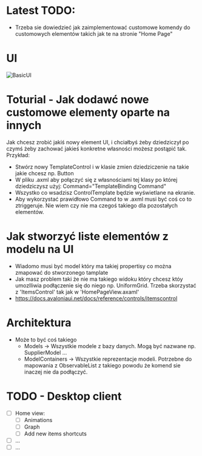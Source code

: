 ﻿# Latest TODO:
 - Trzeba sie dowiedzieć jak zaimplementować customowe komendy do customowych elementów takich jak te na stronie "Home Page"
# UI
![BasicUI](Images/BasicUI.gif)

# Toturial - Jak dodawć nowe customowe elementy oparte na innych
Jak chcesz zrobić jakiś nowy element UI, i chciałbyś żeby dziedziczył po czymś żeby zachować jakieś konkretne własności możesz postąpić tak.
Przykład:
 - Stwórz nowy TemplateControl i w klasie zmien dziedziczenie na takie jakie chcesz np. Button
 - W pliku .axml aby połączyć się z własnościami tej klasy po której dziedziczysz użyj: Command="TemplateBinding Command"
 - Wszystko co wsadzisz ControlTemplate będzie wyświetlane na ekranie.
 - Aby wykorzystać prawidłowo Command to w .axml musi być coś co to ztriggeruje. Nie wiem czy nie ma czegoś takiego dla pozostałych elementów.

 # Jak stworzyć liste elementów z modelu na UI
 - Wiadomo musi być model który ma takiej propertisy co można zmapować do stworzonego tamplate 
 - Jak masz problem taki że nie ma takiego widoku który chcesz któy umozlliwia podłączenie się do niego np. UniformGrid. Trzeba skorzystać z 'ItemsControl' tak jak w 'HomePageView.axaml'
 - https://docs.avaloniaui.net/docs/reference/controls/itemscontrol

 # Architektura
 - Może to być coś takiego 
	- Models -> Wszystkie modele z bazy danych. Mogą być nazwane np. SupplierModel ...
	- ModelContainers -> Wszystkie reprezentacje modeli. Potrzebne do mapowania z ObservableList z takiego powodu że komend sie inaczej nie da podłączyć.

# TODO - Desktop client
- [ ] Home view:
	- [ ] Animations
	- [ ] Graph
	- [ ] Add new items shortcuts
- [ ] ...
- [ ] ...
